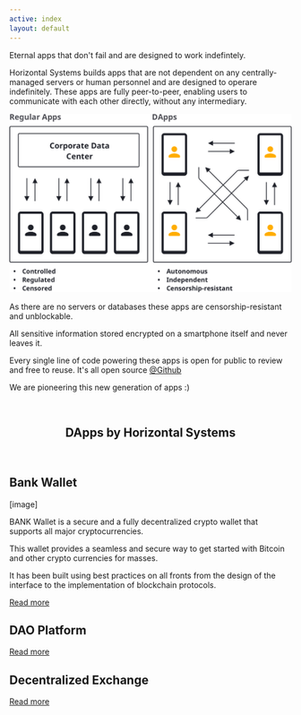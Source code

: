 ```yaml
---
active: index
layout: default
---
```


Eternal apps that don't fail and are designed to work indefintely.

Horizontal Systems builds apps that are not dependent on any centrally-managed servers or human personnel and are designed to operare indefinitely. These apps are fully peer-to-peer, enabling users to communicate with each other directly, without any intermediary.

![Decentralized Apps (DApps)](/assets/images/dapps.png)

As there are no servers or databases these apps are censorship-resistant and unblockable. 

All sensitive information stored encrypted on a smartphone itself and never leaves it. 

Every single line of code powering these apps is open for public to review and free to reuse. It's all open source [@Github](https://github.com/horizontalsystems/)

We are pioneering this new generation of apps :)


<br/>
<center><h2>DApps by Horizontal Systems</h2></center>
<br/>

## Bank Wallet

[image]

BANK Wallet is a secure and a fully decentralized crypto wallet that supports all major cryptocurrencies.

This wallet provides a seamless and secure way to get started with Bitcoin and other crypto currencies for masses. 

It has been built using best practices on all fronts from the design of the interface to the implementation of blockchain protocols.

[Read more](https://horizontalsystems.io/dapps/bank-wallet)


## DAO Platform

[Read more](https://horizontalsystems.io/dapps/dao-platform)


## Decentralized Exchange

[Read more](https://horizontalsystems.io/dapps/dex)
